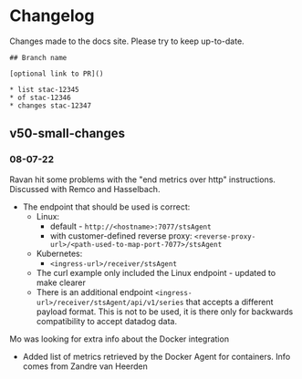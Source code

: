 # Changelog

Changes made to the docs site. Please try to keep up-to-date.

```commandline
## Branch name

[optional link to PR]()

* list stac-12345
* of stac-12346
* changes stac-12347
```

## v50-small-changes

### 08-07-22

Ravan hit some problems with the "end metrics over http" instructions. Discussed with Remco and Hasselbach.

- The endpoint that should be used is correct:
  - Linux: 
    - default - `http://<hostname>:7077/stsAgent`
    - with customer-defined reverse proxy: `<reverse-proxy-url>/<path-used-to-map-port-7077>/stsAgent`
  - Kubernetes:
    - `<ingress-url>/receiver/stsAgent`
  - The curl example only included the Linux endpoint - updated to make clearer
  - There is an additional endpoint `<ingress-url>/receiver/stsAgent/api/v1/series` that accepts a different payload format. This is not to be used, it is there only for backwards compatibility to accept datadog data.

Mo was looking for extra info about the Docker integration

- Added list of metrics retrieved by the Docker Agent for containers. Info comes from Zandre van Heerden